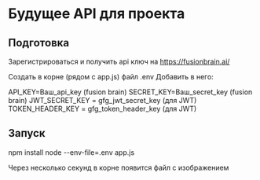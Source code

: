 # Будущее API для проекта

## Подготовка 
Зарегистрироваться и получить api ключ на https://fusionbrain.ai/

Создать в корне (рядом с app.js) файл .env
Добавить в него: 

API_KEY=Ваш_api_key (fusion brain)
SECRET_KEY=Ваш_secret_key (fusion brain)
JWT_SECRET_KEY = gfg_jwt_secret_key (для JWT)
TOKEN_HEADER_KEY = gfg_token_header_key (для JWT)

## Запуск
npm install
node --env-file=.env app.js

Через несколько секунд в корне появится файл с изображением